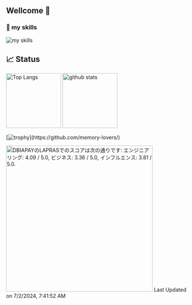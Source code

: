 ## Wellcome 👋

### 🌱 my skills
<img alt="my skills" src="https://skillicons.dev/icons?theme=light&perline=8&i=ts,nuxtjs,vue,tailwind,pinia,vite,vitest,pnpm,nodejs,flutter,dart,gcp,firebase,git,github,githubactions" />

## 📈 Status

<p align="left"> 
  <img alt="Top Langs" height="150px" src="https://github-readme-stats-nine-phi-27.vercel.app/api/top-langs/?username=memory-lovers&layout=compact&show_icons=true&count_private=true" />
  <img alt="github stats" height="150px" src="https://github-readme-stats-nine-phi-27.vercel.app/api?username=memory-lovers&count_private=true" />
</p>

[![trophy](https://github-profile-trophy.vercel.app/?username=memory-lovers&margin-w=5&rank=-C,-B,-?)](https://github.com/memory-lovers/)

<!--START_SECTION:lapras-card-->
<p ><a href="https://lapras.com/public/DBIAPAY" target="_blank" rel="noopener noreferrer"><img alt="DBIAPAYのLAPRASでのスコアは次の通りです: エンジニアリング: 4.09 / 5.0, ビジネス: 3.36 / 5.0, インフルエンス: 3.81 / 5.0." src="https://lapras-card-generator.vercel.app/api/svg?e=4.09&b=3.36&i=3.81&b1=%23020E27&b2=%230E5593&i1=%23030E21&i2=%231688BF&l=ja" width="400" ></a>  
Last Updated on 7/2/2024, 7:41:52 AM</p>
<!--END_SECTION:lapras-card-->

<!--
**memory-lovers/memory-lovers** is a ✨ _special_ ✨ repository because its `README.md` (this file) appears on your GitHub profile.

Here are some ideas to get you started:

- 🔭 I’m currently working on ...
- 🌱 I’m currently learning ...
- 👯 I’m looking to collaborate on ...
- 🤔 I’m looking for help with ...
- 💬 Ask me about ...
- 📫 How to reach me: ...
- 😄 Pronouns: ...
- ⚡ Fun fact: ...
-->

